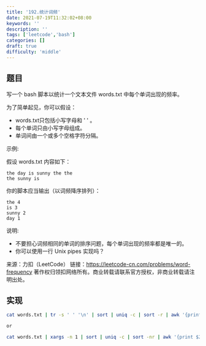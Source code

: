 ```yaml
---
title: '192.统计词频'
date: 2021-07-19T11:32:02+08:00
keywords: ''
description: ''
tags: ['leetcode','bash']
categories: []
draft: true
difficulty: 'middle'
---
```


## 题目

写一个 bash 脚本以统计一个文本文件 words.txt 中每个单词出现的频率。

为了简单起见，你可以假设：

- words.txt只包括小写字母和 ' ' 。
- 每个单词只由小写字母组成。
- 单词间由一个或多个空格字符分隔。


示例:

假设 words.txt 内容如下：
```
the day is sunny the the
the sunny is 
```

你的脚本应当输出（以词频降序排列）：
```
the 4
is 3
sunny 2
day 1
```

说明:

- 不要担心词频相同的单词的排序问题，每个单词出现的频率都是唯一的。
- 你可以使用一行 Unix pipes 实现吗？

来源：力扣（LeetCode）
链接：https://leetcode-cn.com/problems/word-frequency
著作权归领扣网络所有。商业转载请联系官方授权，非商业转载请注明出处。


## 实现

```bash
cat words.txt | tr -s ' ' '\n' | sort | uniq -c | sort -r | awk '{print $2,$1}'

or

cat words.txt | xargs -n 1 | sort | uniq -c | sort -nr | awk '{print $2" "$1}'
```
